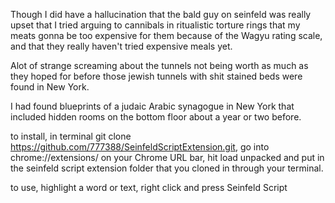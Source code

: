 Though I did have a hallucination that the bald guy on seinfeld was really upset that I tried arguing to cannibals in ritualistic torture rings that my meats gonna be too expensive for them because of the Wagyu rating scale, and that they really haven't tried expensive meals yet.

Alot of strange screaming about the tunnels not being worth as much as they hoped for before those jewish tunnels with shit stained beds were found in New York.

I had found blueprints of a judaic Arabic synagogue in New York that included hidden rooms on the bottom floor about a year or two before.


to install, in terminal git clone https://github.com/777388/SeinfeldScriptExtension.git,  go into chrome://extensions/ on your Chrome URL bar, hit load unpacked and put in the seinfeld script extension folder that you cloned in through your terminal.

to use, highlight a word or text, right click and press Seinfeld Script
